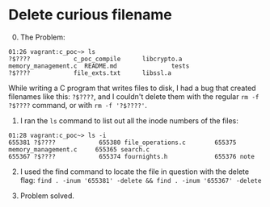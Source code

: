 # Delete curious filename

0. The Problem:
```
01:26 vagrant:c_poc~> ls
?$????            c_poc_compile      libcrypto.a              memory_management.c  README.md               tests
?$????            file_exts.txt      libssl.a  
```
While writing a C program that writes files to disk, I had a bug that created filenames like this: ``?$????``, and I couldn't delete them with the regular ``rm -f ?$????`` command, or with ``rm -f '?$????'``.

1. I ran the ``ls`` command to list out all the inode numbers of the files:
```
01:28 vagrant:c_poc~> ls -i
655381 ?$????            655380 file_operations.c        655375 memory_management.c     655365 search.c
655367 ?$????            655374 fournights.h             655376 note 
```

2. I used the find command to locate the file in question with the delete flag: 
``find . -inum '655381' -delete && find . -inum '655367' -delete``

3. Problem solved.
